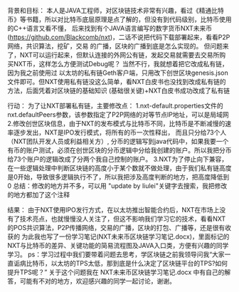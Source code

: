 背景和目标：
本人是JAVA工程师，对区块链技术非常有兴趣，看过《精通比特币》等书籍，所以对比特币底层原理是点了解的，但没有到代码级别，比特币使用的C++语言又看不懂，
后来找到有个JAVA语言编写的数字货币NXT未来币(https://github.com/Blackcomb/nxt)，二话不说把代码下载部署起来，看看P2P网络，共识算法，挖矿，交易
的广播，区块的广播到底是怎么实现的。
但问题来了，NXT可以运行起来，但默认连接的外网公有链，发起交易就需要去交易所购买NXT币，这样怎么方便测试Debug呢？
当然不行，我就想着把它改成私有链，因为我之前使用过
以太坊的私有链Geth客户端，只用改下创世区块genesis.json文件即可。但NXT使用私有链没这么简单，看NXT白皮书也没找到改成私有链的方法，后面凭着对区块链的基础知识
(基础很关键)+NXT白皮书成功改成了私有链

行动：
为了让NXT部署私有链，主要修改点：
1.nxt-default.properties文件的nxt.defaultPeers参数，该参数指定了P2P网络的对等节点IP地址，可以是局域网
2.修改创世区块信息，由于NXT的发布模式与比特币不同，比特币是不断减慢的速率逐步发出，NXT是IPO发行模式，将所有的币一次性释出， 而且只分给73个人（NXT团队开发人员或利益相关方）,
分币的逻辑写到java代码中，如果我要一个有币的账户测试，必须在创世区块的分币逻辑中分给我创建的账户。所以我把分币给73个账户的逻辑改成了分两个我自己控制的账户。
3.NXT为了停止向下兼容，在一些逻辑处理中判断区块链的高度小于某个数就不做处理，由于我们私有链高度是0开始，导致很多逻辑执行不了，所以我把涉及高度判断的地方，把高度降低到0
总结：修改的地方并不多，可以用 "update by liulei"关键字去搜索，我把修改的地方都加了这个注释

结果：
由于NXT使用IPO发行方式，在以太坊推出智能合约后，NXT在市场上没有了技术亮点，也就慢慢没人关注了，但这不影响我们学习它的技术，看看NXT的POS共识算法，P2P传播网络，交易的广播，区块的打包、广播等，还是很有收获的
为此我也写了一份学习笔记(NXT未来币区块链学习笔记.docx)，里面标记的NXT与比特币的差异、关键功能的简易流程图及JAVA入口类，方便有兴趣的同学学习。
ps：学习过程中我们要带着问题去思考，学区块链之前我领导问我“大家一直诟病比特币，以太坊的TPS太低，那到底是什么决定了区块链平台的TPS?如何提升TPS呢？”
关于这个问题我在 NXT未来币区块链学习笔记.docx 中有自己的解答，可能有不对的地方，欢迎感兴趣的同学一起讨论，谢谢。